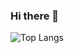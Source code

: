 ### Hi there 👋

![Top Langs](https://github-readme-stats.vercel.app/api/top-langs/?username=opmpro-sak&hide_progress=true)
